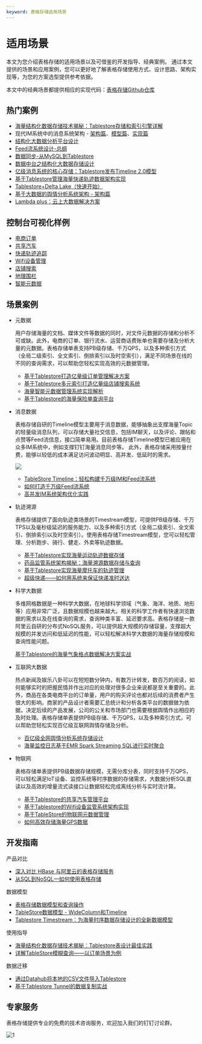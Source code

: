 ```yaml
---
keyword: 表格存储适用场景
---
```


# 适用场景

本文为您介绍表格存储的适用场景以及可借鉴的开发指导、经典案例。 通过本文提供的场景和应用案例，您可以更好地了解表格存储使用方式、设计思路、架构实现等，为您的方案选型提供参考依据。

本文中的经典场景都提供相应的实现代码：[表格存储Github仓库](https://github.com/aliyun/tablestore-examples)

## 热门案例

-   [海量结构化数据存储技术揭秘：Tablestore存储和索引引擎详解](https://developer.aliyun.com/article/710400)
-   现代IM系统中的消息系统架构 - [架构篇](https://developer.aliyun.com/article/698301)、[模型篇](https://yq.aliyun.com/go/articleRenderRedirect?spm=a2c4e.11153940.0.0.383d68adhalzZv&url=https%3A%2F%2Fyq.aliyun.com%2Farticles%2F701593)、[实现篇](https://yq.aliyun.com/go/articleRenderRedirect?spm=a2c4e.11153940.0.0.383d68adhalzZv&url=https%3A%2F%2Fyq.aliyun.com%2Farticles%2F710363)
-   [结构化大数据分析平台设计](https://developer.aliyun.com/article/719280)
-   [Feed流系统设计-总纲](https://developer.aliyun.com/article/706808)
-   [数据同步-从MySQL到Tablestore](https://developer.aliyun.com/article/698973)
-   [数据中台之结构化大数据存储设计](https://developer.aliyun.com/article/715254)
-   [亿级消息系统的核心存储：Tablestore发布Timeline 2.0模型](https://developer.aliyun.com/article/702419)
-   [基于Tablestore管理海量快递轨迹数据架构实现](https://developer.aliyun.com/article/698551)
-   [Tablestore+Delta Lake（快速开始）](https://developer.aliyun.com/article/719373)
-   [基于大数据的舆情分析系统架构 - 架构篇](https://developer.aliyun.com/article/704171)
-   [Lambda plus：云上大数据解决方案](http://developer.aliyun.com/article/703977)

## 控制台可视化样例

-   [电商订单](https://ots.console.aliyun.com/index#/demo/cn-hangzhou/order)
-   [共享汽车](https://ots.console.aliyun.com/index#/demo/cn-hangzhou/shareCar)
-   [快递轨迹追踪](https://ots.console.aliyun.com/index#/demo/cn-hangzhou/trace)
-   [Wifi设备管理](https://ots.console.aliyun.com/index#/demo/cn-hangzhou/monitor)
-   [店铺搜索](https://ots.console.aliyun.com/index#/demo/cn-hangzhou/geo)
-   [地理围栏](https://ots.console.aliyun.com/index#/demo/cn-hangzhou/geoTrack)
-   [智能元数据](https://ots.console.aliyun.com/index#/demo/cn-hangzhou/meta)

## 场景案例

-   元数据

    用户存储海量的文档、媒体文件等数据的同时，对文件元数据的存储和分析不可或缺。此外，电商的订单、银行流水、运营商话费账单也需要存储及分析大量的元数据。表格存储单表支持PB级存储、千万QPS，以及多种索引方式（全局二级索引、全文索引、倒排索引以及时空索引），满足不同场景在线的不同的查询需求，可以帮助您轻松实现高效的元数据管理。

    -   [基于Tablestore打造亿量级订单管理解决方案](https://developer.aliyun.com/article/656196)
    -   [基于Tablestore多元索引打造亿量级店铺搜索系统](https://developer.aliyun.com/article/668084)
    -   [海量智能元数据管理系统实现解析](https://developer.aliyun.com/article/673797)
    -   [基于Tablestore的海量保险单查询平台](https://developer.aliyun.com/article/699669)
-   消息数据

    表格存储自研的Timeline模型主要用于消息数据，能够抽象出支撑海量Topic的轻量级消息队列，可以存储大量社交信息，包括IM聊天，以及评论、跟帖和点赞等Feed流信息，接口简单易用。目前表格存储Timeline模型已被应用在众多IM系统中，例如支撑钉钉海量消息同步等。 此外，表格存储采用按量付费，能够以较低的成本满足访问波动明显、高并发、低延时的需求。

    ![](https://static-aliyun-doc.oss-accelerate.aliyuncs.com/assets/img/zh-CN/0731619851/p11564.png)

    -   [TableStore Timeline：轻松构建千万级IM和Feed流系统](https://developer.aliyun.com/article/319138)
    -   [如何打造千万级Feed流系统](https://developer.aliyun.com/article/224132)
    -   [高并发IM系统架构优化实践](https://developer.aliyun.com/article/66461)
-   轨迹溯源

    表格存储提供了面向轨迹类场景的Timestream模型，可提供PB级存储、千万TPS以及毫秒级延迟的服务能力、以及多种索引方式（全局二级索引、全文索引、倒排索引以及时空索引）。使用表格存储Timestream模型，您可以轻松管理、分析跑步、骑行、健走、外卖等轨迹数据。

    -   [基于Tablestore实现海量运动轨迹数据存储](https://developer.aliyun.com/article/702482)
    -   [药品监管系统架构揭秘：海量溯源数据存储与查询](https://developer.aliyun.com/article/699636)
    -   [基于Tablestore实现海量摩托车的轨迹管理](https://developer.aliyun.com/article/668085)
    -   [超级快递——如何用系统来保证快递准时送达](https://developer.aliyun.com/article/72005)
-   科学大数据

    多维网格数据是一种科学大数据，在地球科学领域（气象、海洋、地质、地形等）应用非常广泛，且数据规模也越来越大。相关的科学工作者有快速浏览数据的需求以及在线查询的需求，查询种类丰富、延迟要求高。表格存储是一款阿里云自研的分布式NoSQL服务，可以提供超大规模的存储容量，支撑超大规模的并发访问和低延迟的性能，可以轻松解决科学大数据的海量存储规模和查询性能问题。

    [基于Tablestore的海量气象格点数据解决方案实战](https://developer.aliyun.com/article/698313)

-   互联网大数据

    热点新闻及娱乐八卦可以在短短数分钟内，有数万计转发，数百万的阅读，如何能够实时的把握民情并作出对应的处理对很多企业来说都是至关重要的。此外，商品在各类电商平台的订单量，用户的购买评论也都对后续的消费者产生很大的影响。商家的产品设计者需要汇总统计和分析各类平台的数据做为依据，决定后续的产品发展，公司的公关和市场部门也需要根据舆情作出相应的及时处理。表格存储单表提供PB级存储、千万QPS，以及多种索引方式，可以帮助您轻松实现百亿级互联网舆情存储及分析。

    -   [百亿级全网舆情分析系统存储设计](https://developer.aliyun.com/article/265024)
    -   [海量监控日志基于EMR Spark Streaming SQL进行实时聚合](https://developer.aliyun.com/article/712634)
-   物联网

    表格存储单表提供PB级数据存储规模，无需分库分表，同时支持千万QPS，可以轻松满足IoT设备、监控系统等时序数据的存储需求，大数据分析SQL直读以及高效的增量流式读接口让数据轻松完成离线分析与实时流计算。

    -   [基于Tablestore的共享汽车管理平台](https://developer.aliyun.com/article/703177)
    -   [基于Tablestore的Wifi设备监管系统架构实现](https://yq.aliyun.com/go/articleRenderRedirect?spm=a2c4e.11153940.0.0.383d68adhalzZv&url=https%3A%2F%2Fyq.aliyun.com%2Farticles%2F698591)
    -   [基于TableStore的物联网元数据管理](https://developer.aliyun.com/article/642911)
    -   [如何高效存储海量GPS数据](https://developer.aliyun.com/article/74460)

## 开发指南

产品对比

-   [深入对比 HBase 与阿里云的表格存储服务](https://developer.aliyun.com/article/69547)
-   [从SQL到NoSQL—如何使用表格存储](https://developer.aliyun.com/article/64411)

数据模型

-   [表格存储数据模型和查询操作](https://developer.aliyun.com/article/38621)
-   [TableStore数据模型 - WideColumn和Timeline](https://developer.aliyun.com/article/620989)
-   [Tablestore Timestream：为海量时序数据存储设计的全新数据模型](https://developer.aliyun.com/article/698650)

使用指导

-   [海量结构化数据存储技术揭秘：Tablestore表设计最佳实践](https://developer.aliyun.com/article/711715)
-   [详解TableStore模糊查询——以订单场景为例](https://developer.aliyun.com/article/703707)

数据迁移

-   [通过Datahub将本地的CSV文件导入Tablestore](https://developer.aliyun.com/article/703276)
-   [基于Tablestore Tunnel的数据复制实战](https://developer.aliyun.com/article/706791)

## 专家服务

表格存储提供专业的免费的技术咨询服务，欢迎加入我们的钉钉讨论群。

![1](https://static-aliyun-doc.oss-accelerate.aliyuncs.com/assets/img/zh-CN/4795767061/p81551.jpg)

